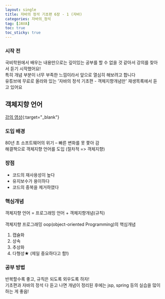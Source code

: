 ```yaml
---
layout: single
title: 자바의 정석 기초편 6장 - 1 (자바)
categories: 자바의_정석
tag: [JAVA]
toc: true
toc_sticky: true
---
```


### 시작 전
국비학원에서 배우는 내용만으로는 깊이있는 공부를 할 수 없을 것 같아서 강의를 찾아서 듣기 시작했어요! <br/>
특히 개념 부분이 너무 부족한 느낌이라서 앞으로 열심히 해보려고 합니다 <br/>
유튜브에 무료로 올라와 있는 '자바의 정석 기초편 - 객체지향개념만' 재생목록에서 듣고 있어요

## 객체지향 언어
[강의 영상](https://youtu.be/CXuA31XcBZ0){:target="_blank"}

### 도입 배경
80년 초 소프트웨어의 위기 – 빠른 변화를 못 쫓아 감 <br/>
해결책으로 객체지향 언어를 도입 (절차적 => 객체지향) <br/>

### 장점

 * 코드의 재사용성이 높다
 * 유지보수가 용이하다
 * 코드의 중복을 제거하였다

### 핵심개념
객체지향 언어 = 프로그래밍 언어 + 객체지향개념(규칙)
<br/><br/>
객체지향 프로그래밍 oop(object-oriented Programming)의 핵심개념

 1.	캡슐화
 2.	상속
 3.	추상화
 4.	다형성★ (제일 중요하다고 함!)

### 공부 방법
반복할수록 좋고, 규칙은 되도록 외우도록 하자! <br/>
기초편과 자바의 정석 다 듣고 나면 개념이 정리된 후에는 jsp, spring 등의 실습을 많이 하는 게 좋음!